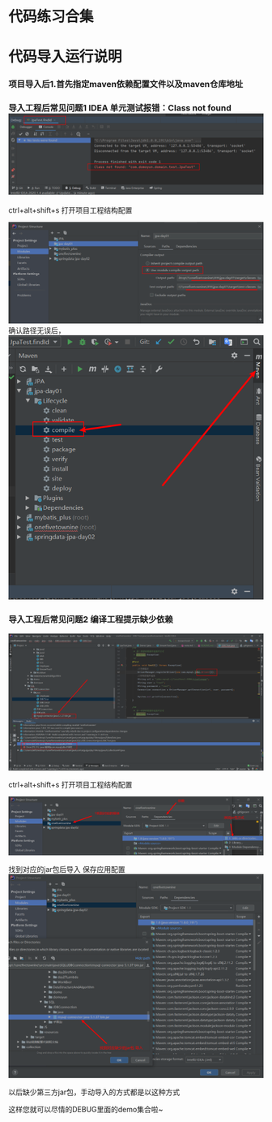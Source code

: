 # 代码练习合集



# 代码导入运行说明
### 项目导入后1.首先指定maven依赖配置文件以及maven仓库地址

### 导入工程后常见问题1 IDEA 单元测试报错：Class not found![image](mdImg/image.png)

ctrl+alt+shift+s 打开项目工程结构配置

![screenshot](mdImg/screenshot.png)
确认路径无误后，
![image_1](mdImg/image_1.png)



### 导入工程后常见问题2 编译工程提示缺少依赖
![image_2](mdImg/image_2.png)

ctrl+alt+shift+s 打开项目工程结构配置

![image_3](mdImg/image_3.png)

找到对应的jar包后导入 保存应用配置
![image_4](mdImg/image_4.png)

以后缺少第三方jar包，手动导入的方式都是以这种方式





这样您就可以尽情的DEBUG里面的demo集合啦~


